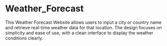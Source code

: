 # Weather_Forecast
This Weather Forecast Website allows users to input a city or country name and retrieve real-time weather data for that location. The design focuses on simplicity and ease of use, with a clean interface to display the weather conditions clearly.
